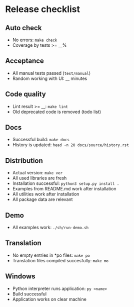 # Release checklist

## Auto check

* No errors: `make check`
* Coverage by tests >= __%

## Acceptance

* All manual tests passed (`test/manual`)
* Random working with UI: __ minutes

## Code quality

* Lint result >= __: `make lint`
* Old deprecated code is removed (todo list)

## Docs

* Successful build: `make docs`
* History is updated: `head -n 20 docs/source/history.rst`

## Distribution

* Actual version: `make ver`
* All used libraries are fresh
* Installation successful: `python3 setup.py install .`
* Examples from README.md work after installation
* All utilities work after installation
* All package data are relevant

## Demo

* All examples work: `./sh/run-demo.sh`

## Translation

* No empty entries in *po files: `make po`
* Translation files compiled succesfully: `make mo`

## Windows

* Python interpreter runs application: `py <name>`
* Build successful
* Application works on clear machine
